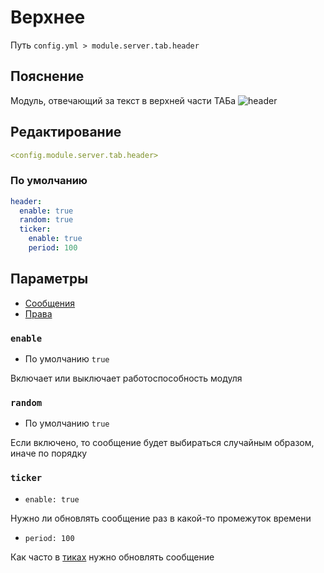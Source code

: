 # Верхнее
Путь `config.yml > module.server.tab.header`

## Пояснение
Модуль, отвечающий за текст в верхней части ТАБа
![header](/header.png)

## Редактирование
```yaml
<config.module.server.tab.header>
```

### По умолчанию
```yaml
header:
  enable: true
  random: true
  ticker:
    enable: true
    period: 100
```

## Параметры

- [Сообщения](/en/messages/ru_ru/module/server/tab/header/)
- [Права](/en/permissions/module/server/tab/header/)

### `enable`
- По умолчанию `true`

Включает или выключает работоспособность модуля

### `random`
- По умолчанию `true`

Если включено, то сообщение будет выбираться случайным образом, иначе по порядку

### `ticker`
- `enable: true`

Нужно ли обновлять сообщение раз в какой-то промежуток времени

- `period: 100`

Как часто в [тиках](https://ru.minecraft.wiki/w/%D0%A2%D0%B0%D0%BA%D1%82) нужно обновлять сообщение